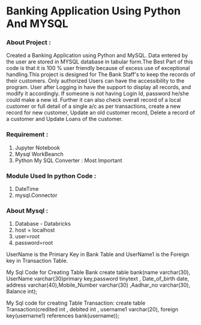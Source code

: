 # Banking Application Using Python And MYSQL
### About Project : 
Created a Banking Application using Python and MySQL. Data entered by the user are stored in MYSQL database in tabular form.The Best Part of this code is that it is 100 % user friendly because of excess use of exceptional handling.This project is designed for The Bank Staff's to keep the records of their customers. Only authorized Users can have the accessibility to the program. User after Logging in have the support to display all records, and modify it accordingly. If someone is not having Login Id, password he/she could make a new id. Further it can also check overall record of a local customer or full detail of a single a/c as per transactions, create a new record for new customer, Update an old customer record, Delete a record of a customer and Update Loans of the customer.
    
### Requirement :
1. Jupyter Notebook <br>
2. Mysql WorkBeanch<br>
3. Python My SQL Converter : Most Important <br>

### Module Used In python Code :
1. DateTime
2. mysql.Connector

### About Mysql :
1. Database - Databricks
2. host = localhost
3. user=root
4. password=root

UserName is the Primary Key in Bank Table and UserName1 is the Foreign key in Transaction Table.

My Sql Code for Creating Table Bank create table bank(name varchar(30), UserName varchar(30)primary key,password tinytext , Date_of_birth date, address varchar(40),Mobile_Number varchar(30) ,Aadhar_no varchar(30), Balance int);

My Sql code for creating Table Transaction: create table Transaction(credited int , debited int , username1 varchar(20), foreign key(username1) references bank(username));

